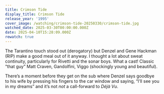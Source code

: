 ```yaml
---
title: Crimson Tide
display_title: Crimson Tide
release_year: '1995'
cover_image: /watching/crimson-tide-20250330/crimson-tide.jpg
watched_date: 2025-03-30T00:00:00.000Z
date: 2025-04-10T15:28:09.000Z
rewatch: true
---
```

The Tarantino touch stood out (derogatory) but Denzel and Gene Hackman (RIP) make a good meal out of it anyway. I thought a lot about sweat continuity, particularly for Rivetti and the sonar boys. What a cast! Classic “that guy” Matt Craven, Gandolfini, Viggo (shockingly young and beautiful).

There’s a moment before they get on the sub where Denzel says goodbye to his wife by pressing his fingers to the car window and saying, “I’ll see you in my dreams” and it’s not _not_ a call-forward to _Déjà Vu_.
